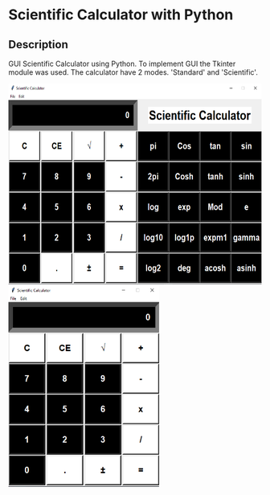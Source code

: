 # Scientific Calculator with Python

## Description

GUI Scientific Calculator using Python. To implement GUI the Tkinter module was used.
The calculator have 2 modes. 'Standard' and 'Scientific'.

<img src="img/screenshot_scientific_mode.png" style="width;300px; height:400px">

<img src="img/screenshot_standard_mode.png" style="width:300px; height:400px;">